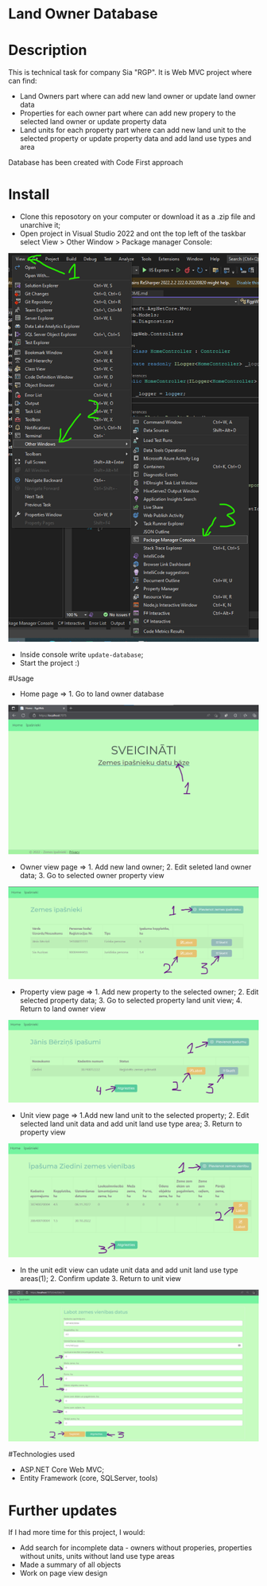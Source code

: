 # Land Owner Database
# Description

This is technical task for company Sia "RGP". It is Web MVC project where can find:
* Land Owners part where can add new land owner or update land owner data
* Properties for each owner part where can add new propery to the selected land owner or update property data
* Land units for each property part where can add new land unit to the selected property or update property data and add land use types and area

Database has been created with Code First approach

# Install

* Clone this reposotory on your computer or download it as a .zip file and unarchive it;
* Open project in Visual Studio 2022 and ont the top left of the taskbar select View > Other Window > Package manager Console:

<img src="./img/update_database.png"/>

* Inside console write `update-database`;
* Start the project :)

#Usage

* Home page => 1. Go to land owner database

<img src="./img/first_view.png"/>

* Owner view page => 1. Add new land owner; 2. Edit seleted land owner data; 3. Go to selected owner property view

<img src="./img/owner_view.png"/>

* Property view page => 1. Add new property to the selected owner; 2. Edit selected property data; 3. Go to selected property land unit view; 4. Return to land owner view

<img src="./img/property_view.png"/>

* Unit view page => 1.Add new land unit to the selected property; 2. Edit selected land unit data and add unit land use type area; 3. Return to property view

<img src="./img/unit_view.png"/>

* In the unit edit view can udate unit data and add unit land use type areas(1); 2. Confirm update 3. Return to unit view

<img src="./img/unit_edit_view.png"/>

#Technologies used

* ASP.NET Core Web MVC;
* Entity Framework (core, SQLServer, tools)

# Further updates

If I had more time for this project, I would:
* Add search for incomplete data - owners without properies, properties without units, units without land use type areas
* Made a summary of all objects
* Work on page view design

